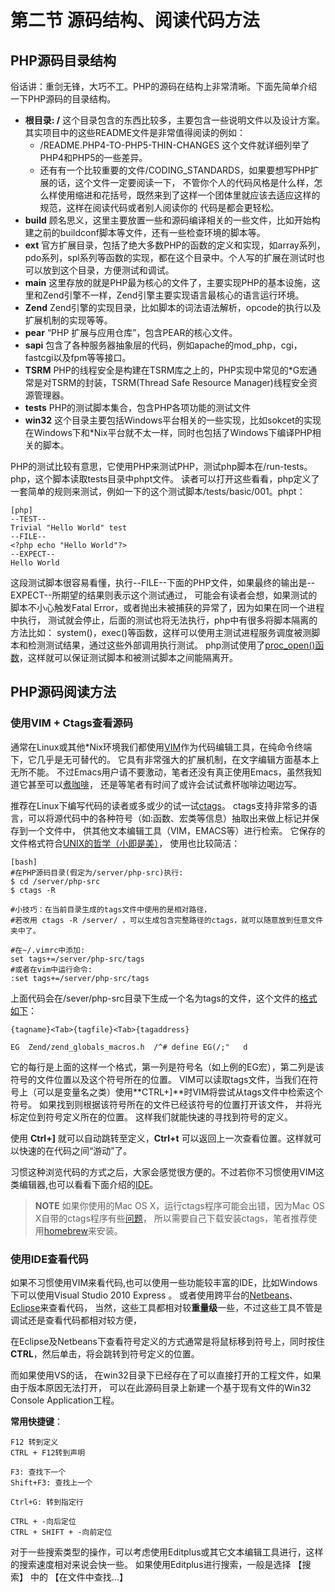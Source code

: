 # 第二节 源码结构、阅读代码方法

## PHP源码目录结构
  俗话讲：重剑无锋，大巧不工。PHP的源码在结构上非常清晰。下面先简单介绍一下PHP源码的目录结构。

* **根目录: /** 这个目录包含的东西比较多，主要包含一些说明文件以及设计方案。 其实项目中的这些README文件是非常值得阅读的例如：
	- /README.PHP4-TO-PHP5-THIN-CHANGES 这个文件就详细列举了PHP4和PHP5的一些差异。
	- 还有有一个比较重要的文件/CODING_STANDARDS，如果要想写PHP扩展的话，这个文件一定要阅读一下，
		不管你个人的代码风格是什么样，怎么样使用缩进和花括号，既然来到了这样一个团体里就应该去适应这样的规范，这样在阅读代码或者别人阅读你的
		代码是都会更轻松。
* **build** 顾名思义，这里主要放置一些和源码编译相关的一些文件，比如开始构建之前的buildconf脚本等文件，还有一些检查环境的脚本等。
* **ext**   官方扩展目录，包括了绝大多数PHP的函数的定义和实现，如array系列，pdo系列，spl系列等函数的实现，都在这个目录中。个人写的扩展在测试时也可以放到这个目录，方便测试和调试。
* **main**  这里存放的就是PHP最为核心的文件了，主要实现PHP的基本设施，这里和Zend引擎不一样，Zend引擎主要实现语言最核心的语言运行环境。
* **Zend**  Zend引擎的实现目录，比如脚本的词法语法解析，opcode的执行以及扩展机制的实现等等。
* **pear**  “PHP 扩展与应用仓库”，包含PEAR的核心文件。
* **sapi**  包含了各种服务器抽象层的代码，例如apache的mod_php，cgi，fastcgi以及fpm等等接口。
* **TSRM**  PHP的线程安全是构建在TSRM库之上的，PHP实现中常见的\*G宏通常是对TSRM的封装，TSRM(Thread Safe Resource Manager)线程安全资源管理器。
* **tests**  PHP的测试脚本集合，包含PHP各项功能的测试文件
* **win32**  这个目录主要包括Windows平台相关的一些实现，比如sokcet的实现在Windows下和\*Nix平台就不太一样，同时也包括了Windows下编译PHP相关的脚本。 

PHP的测试比较有意思，它使用PHP来测试PHP，测试php脚本在/run-tests。php，这个脚本读取tests目录中phpt文件。
读者可以打开这些看看，php定义了一套简单的规则来测试，例如一下的这个测试脚本/tests/basic/001。phpt：

	[php]
	--TEST--
	Trivial "Hello World" test
	--FILE--
	<?php echo "Hello World"?>
	--EXPECT--
	Hello World

这段测试脚本很容易看懂，执行--FILE--下面的PHP文件，如果最终的输出是--EXPECT--所期望的结果则表示这个测试通过，
可能会有读者会想，如果测试的脚本不小心触发Fatal Error，或者抛出未被捕获的异常了，因为如果在同一个进程中执行，
测试就会停止，后面的测试也将无法执行，php中有很多将脚本隔离的方法比如：
system()，exec()等函数，这样可以使用主测试进程服务调度被测脚本和检测测试结果，通过这些外部调用执行测试。
php测试使用了[proc_open()函数](http://www.php.net/manual/en/function.proc-open.php)，这样就可以保证测试脚本和被测试脚本之间能隔离开。


## PHP源码阅读方法
### 使用VIM + Ctags查看源码
通常在Linux或其他\*Nix环境我们都使用[VIM](http://www.vim.org/)作为代码编辑工具，在纯命令终端下，它几乎是无可替代的。
它具有非常强大的扩展机制，在文字编辑方面基本上无所不能。
不过Emacs用户请不要激动，笔者还没有真正使用Emacs，虽然我知道它甚至可以[煮咖啡](http://people.ku.edu/~syliu/shredderyin/emacs_power.html)，
还是等笔者有时间了或许会试试煮杯咖啡边喝边写。

推荐在Linux下编写代码的读者或多或少的试一试[ctags](http://ctags.sourceforge.net/)。
ctags支持非常多的语言，可以将源代码中的各种符号（如:函数、宏类等信息）抽取出来做上标记并保存到一个文件中，
供其他文本编辑工具（VIM，EMACS等）进行检索。
它保存的文件格式符合[UNIX的哲学（小即是美）](http://zh.wikipedia.org/zh/Unix%E5%93%B2%E5%AD%A6)，
使用也比较简洁：

    [bash]
    #在PHP源码目录(假定为/server/php-src)执行:
    $ cd /server/php-src
    $ ctags -R

	#小技巧：在当前目录生成的tags文件中使用的是相对路径，
	#若改用 ctags -R /server/ ，可以生成包含完整路径的ctags，就可以随意放到任意文件夹中了。 

    #在~/.vimrc中添加:
    set tags+=/server/php-src/tags
    #或者在vim中运行命令:
    :set tags+=/server/php-src/tags

上面代码会在/sever/php-src目录下生成一个名为tags的文件，这个文件的[格式如下](http://ctags.sourceforge.net/FORMAT)：

	{tagname}<Tab>{tagfile}<Tab>{tagaddress}

	EG  Zend/zend_globals_macros.h  /^# define EG(/;"   d

它的每行是上面的这样一个格式，第一列是符号名（如上例的EG宏），第二列是该符号的文件位置以及这个符号所在的位置。
VIM可以读取tags文件，当我们在符号上（可以是变量名之类）使用**CTRL+]**时VIM将尝试从tags文件中检索这个符号。
如果找到则根据该符号所在的文件已经该符号的位置打开该文件，
并将光标定位到符号定义所在的位置。 这样我们就能快速的寻找到符号的定义。

使用 **Ctrl+]** 就可以自动跳转至定义，**Ctrl+t** 可以返回上一次查看位置。这样就可以快速的在代码之间“游动”了。

习惯这种浏览代码的方式之后，大家会感觉很方便的。不过若你不习惯使用VIM这类编辑器,也可以看看下面介绍的[IDE](http://zh.wikipedia.org/wiki/%E9%9B%86%E6%88%90%E5%BC%80%E5%8F%91%E7%8E%AF%E5%A2%83)。

>**NOTE**
>如果你使用的Mac OS X，运行ctags程序可能会出错，因为Mac OS X自带的ctags程序有些[问题](http://adamyoung.net/Exuberant-Ctags-OS-X)，
>所以需要自己下载安装ctags，笔者推荐使用[homebrew](https://github.com/mxcl/homebrew)来安装。


### 使用IDE查看代码
如果不习惯使用VIM来看代码,也可以使用一些功能较丰富的IDE，比如Windows下可以使用Visual Studio 2010 Express 。
或者使用跨平台的[Netbeans](http://www.netbeans.org/)、[Eclipse](http://www.eclipse.org/)来查看代码，
当然，这些工具都相对较**重量级**一些，不过这些工具不管是调试还是查看代码都相对较方便，

在Eclipse及Netbeans下查看符号定义的方式通常是将鼠标移到符号上，同时按住**CTRL**，然后单击，将会跳转到符号定义的位置。

而如果使用VS的话， 在win32目录下已经存在了可以直接打开的工程文件，如果由于版本原因无法打开，
可以在此源码目录上新建一个基于现有文件的Win32 Console Application工程。

**常用快捷键**：

    F12 转到定义
    CTRL + F12转到声明

    F3: 查找下一个
    Shift+F3: 查找上一个

    Ctrl+G: 转到指定行

    CTRL + -向后定位
    CTRL + SHIFT + -向前定位

对于一些搜索类型的操作，可以考虑使用Editplus或其它文本编辑工具进行，这样的搜索速度相对来说会快一些。 
如果使用Editplus进行搜索，一般是选择 【搜索】 中的 【在文件中查找...】

